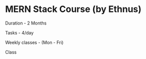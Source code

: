 # MERN Stack Course (by Ethnus)

Duration - 2 Months

Tasks - 4/day

Weekly classes - (Mon - Fri)

Class

